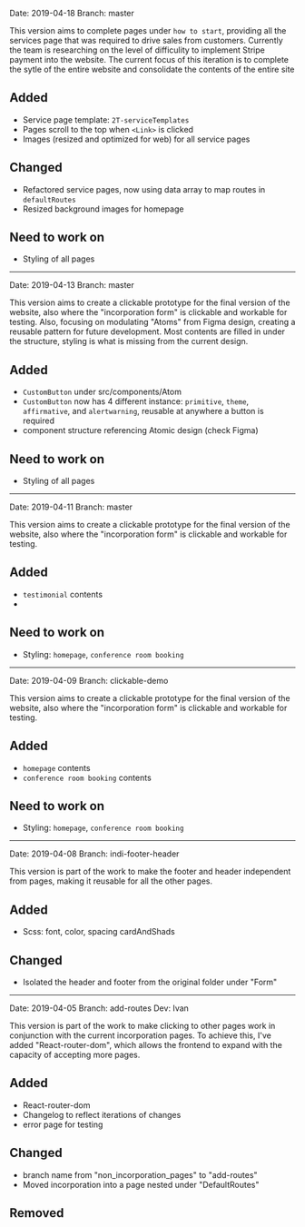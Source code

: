 Date: 2019-04-18
Branch: master

This version aims to complete pages under `how to start`, providing all the services page that was required to drive sales from customers. Currently the team is researching on the level of difficulity to implement Stripe payment into the website. The current focus of this iteration is to complete the sytle of the entire website and consolidate the contents of the entire site

## Added

-   Service page template: `2T-serviceTemplates`
-   Pages scroll to the top when `<Link>` is clicked
-   Images (resized and optimized for web) for all service pages

## Changed

-   Refactored service pages, now using data array to map routes in `defaultRoutes`
-   Resized background images for homepage

## Need to work on

-   Styling of all pages

---

Date: 2019-04-13
Branch: master

This version aims to create a clickable prototype for the final version of the website, also where the "incorporation form" is clickable and workable for testing.
Also, focusing on modulating "Atoms" from Figma design, creating a reusable pattern for future development. Most contents are filled in under the structure, styling is what is missing from the current design.

## Added

-   `CustomButton` under src/components/Atom
-   `CustomButton` now has 4 different instance: `primitive`, `theme`, `affirmative`, and `alertwarning`, reusable at anywhere a button is required
-   component structure referencing Atomic design (check Figma)

## Need to work on

-   Styling of all pages

---

Date: 2019-04-11
Branch: master

This version aims to create a clickable prototype for the final version of the website, also where the "incorporation form" is clickable and workable for testing.

## Added

-   `testimonial` contents
-

## Need to work on

-   Styling: `homepage`, `conference room booking`

---

Date: 2019-04-09
Branch: clickable-demo

This version aims to create a clickable prototype for the final version of the website, also where the "incorporation form" is clickable and workable for testing.

## Added

-   `homepage` contents
-   `conference room booking` contents

## Need to work on

-   Styling: `homepage`, `conference room booking`

---

Date: 2019-04-08
Branch: indi-footer-header

This version is part of the work to make the footer and header independent from pages, making it reusable for all the other pages.

## Added

-   Scss: font, color, spacing cardAndShads

## Changed

-   Isolated the header and footer from the original folder under "Form"

---

Date: 2019-04-05
Branch: add-routes
Dev: Ivan

This version is part of the work to make clicking to other pages work in conjunction with the current incorporation pages. To achieve this, I've added "React-router-dom", which allows the frontend to expand with the capacity of accepting more pages.

## Added

-   React-router-dom
-   Changelog to reflect iterations of changes
-   error page for testing

## Changed

-   branch name from "non_incorporation_pages" to "add-routes"
-   Moved incorporation into a page nested under "DefaultRoutes"

## Removed
